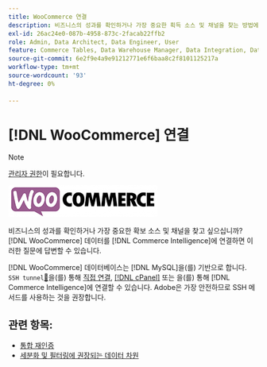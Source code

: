 ```yaml
---
title: WooCommerce 연결
description: 비즈니스의 성과를 확인하거나 가장 중요한 획득 소스 및 채널을 찾는 방법에 대해 알아봅니다.
exl-id: 26ac24e0-087b-4958-873c-2facab22ffb2
role: Admin, Data Architect, Data Engineer, User
feature: Commerce Tables, Data Warehouse Manager, Data Integration, Data Import/Export
source-git-commit: 6e2f9e4a9e91212771e6f6baa8c2f8101125217a
workflow-type: tm+mt
source-wordcount: '93'
ht-degree: 0%

---
```


# [!DNL WooCommerce] 연결

>[!NOTE]
>
>[관리자 권한](../../../administrator/user-management/user-management.md)이 필요합니다.

![](../../../assets/WooCommerce-Logo.jpg)

비즈니스의 성과를 확인하거나 가장 중요한 확보 소스 및 채널을 찾고 싶으십니까? [!DNL WooCommerce] 데이터를 [!DNL Commerce Intelligence]에 연결하면 이러한 질문에 답변할 수 있습니다.

[!DNL WooCommerce] 데이터베이스는 [!DNL MySQL]을(를) 기반으로 합니다. `SSH tunnel`[&#128279;](../integrations/mysql-via-ssh-tunnel.md)을(를) 통해 [직접 연결](../integrations/mysql-via-a-direct-connection.md), [[!DNL cPanel]](../integrations/mysql-via-cpanel.md) 또는 을(를) 통해 [!DNL Commerce Intelligence]에 연결할 수 있습니다. Adobe은 가장 안전하므로 SSH 메서드를 사용하는 것을 권장합니다.

## 관련 항목:

* [통합 재인증](https://experienceleague.adobe.com/docs/commerce-knowledge-base/kb/how-to/mbi-reauthenticating-integrations.html)
* [세분화 및 필터링에 권장되는 데이터 차원](../../../best-practices/segment-filter.md)
